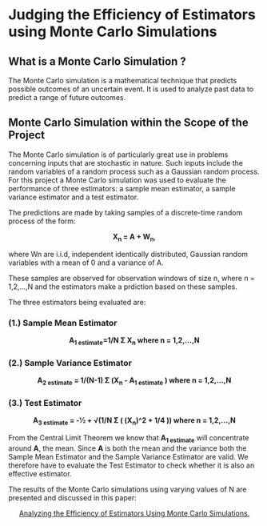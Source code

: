 <h1>Judging the Efficiency of Estimators using Monte Carlo Simulations</h1>
<h2> What is a Monte Carlo Simulation ?</h2>
<p> The Monte Carlo simulation is a mathematical technique that predicts possible outcomes of an uncertain event.
  It is used to analyze past data to predict a range of future outcomes.
</p>
<h2>Monte Carlo Simulation within the Scope of the Project</h2>
  The Monte Carlo simulation is of particularly great use in problems concerning inputs that are stochastic in nature. 
  Such inputs include the random variables of a random process such as a Gaussian random process. For this project a Monte Carlo simulation was used to evaluate
  the performance of three estimators: a sample mean estimator, a sample variance estimator and a test estimator.
</p>
<p>The predictions are made by taking samples of a discrete-time random process of the form:</p>
<p align="center">
                          <strong>X<sub>n</sub> = A + W<sub>n</sub></strong>,
</p>
<p> where Wn are i.i.d, independent identically distributed, Gaussian random variables with a mean of 0 and a variance of A.</p>
<p>These samples are observed for observation windows of size n, where n = 1,2,...,N and the estimators make a prdiction based on these samples.</p>
<p>The three estimators being evaluated are:</p>
<h3>(1.) Sample Mean Estimator</h3>
<p align="center"> <strong>A<sub>1 estimate</sub>=1/N Σ </sub>X<sub>n</sub>       where n = 1,2,...,N</strong> </p>
<h3>(2.) Sample Variance Estimator</h3>
<p align="center">  <strong>A<sub>2 estimate</sub> = 1/(N-1) Σ (X<sub>n</sub> - A<sub>1 estimate</sub> )      where n = 1,2,...,N</p></strong>
<h3>(3.) Test Estimator</h3>
<p align = "center">  <strong>A<sub>3 estimate</sub> = -1⁄2 + √(1/N Σ ( (X<sub>n</sub>)^2  + 1/4  ))      where n = 1,2,...,N</strong></p>

<p>From the Central Limit Theorem we know that <strong>A<sub>1 estimate</sub></strong> will concentrate around <strong>A</strong>, the mean. Since <strong>A</strong> is both
the mean and the variance both the Sample Mean Estimator and the Sample Variance Estimator are valid. We therefore have to evaluate the 
Test Estimator to check whether it is also an effective estimator.</p>
<p>The results of the Monte Carlo simulations using varying values of N are presented and discussed in this paper:</p>
<p align="center"><a href="https://drive.google.com/file/d/1V60R5k1tzcOSemsl-SYUSmnPXGOdgx3H/view?usp=drive_link">Analyzing the Efficiency of Estimators Using Monte Carlo Simulations.</a></p>
